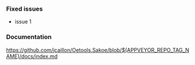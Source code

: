### Fixed issues

- issue 1

### Documentation

https://github.com/jcaillon/Oetools.Sakoe/blob/$(APPVEYOR_REPO_TAG_NAME)/docs/index.md